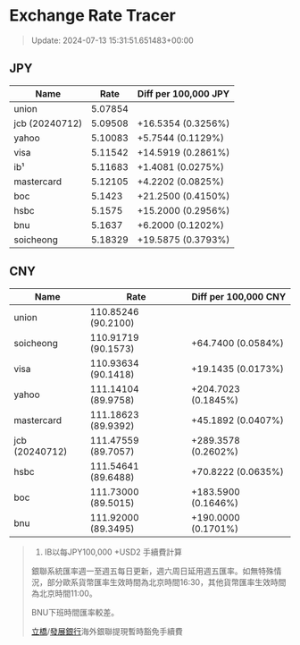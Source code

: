 # Exchange Rate Tracer

> Update: 2024-07-13 15:31:51.651483+00:00

## JPY

| Name           |    Rate | Diff per 100,000 JPY   |
|----------------|---------|------------------------|
| union          | 5.07854 |                        |
| jcb (20240712) | 5.09508 | +16.5354 (0.3256%)     |
| yahoo          | 5.10083 | +5.7544 (0.1129%)      |
| visa           | 5.11542 | +14.5919 (0.2861%)     |
| ib¹            | 5.11683 | +1.4081 (0.0275%)      |
| mastercard     | 5.12105 | +4.2202 (0.0825%)      |
| boc            | 5.1423  | +21.2500 (0.4150%)     |
| hsbc           | 5.1575  | +15.2000 (0.2956%)     |
| bnu            | 5.1637  | +6.2000 (0.1202%)      |
| soicheong      | 5.18329 | +19.5875 (0.3793%)     |

## CNY

| Name           | Rate                | Diff per 100,000 CNY   |
|----------------|---------------------|------------------------|
| union          | 110.85246	(90.2100) |                        |
| soicheong      | 110.91719	(90.1573) | +64.7400 (0.0584%)     |
| visa           | 110.93634	(90.1418) | +19.1435 (0.0173%)     |
| yahoo          | 111.14104	(89.9758) | +204.7023 (0.1845%)    |
| mastercard     | 111.18623	(89.9392) | +45.1892 (0.0407%)     |
| jcb (20240712) | 111.47559	(89.7057) | +289.3578 (0.2602%)    |
| hsbc           | 111.54641	(89.6488) | +70.8222 (0.0635%)     |
| boc            | 111.73000	(89.5015) | +183.5900 (0.1646%)    |
| bnu            | 111.92000	(89.3495) | +190.0000 (0.1701%)    |


> 1. IB以每JPY100,000 +USD2 手續費計算
>
> 銀聯系統匯率週一至週五每日更新，週六周日延用週五匯率。如無特殊情況，部分歐系貨幣匯率生效時間為北京時間16:30，其他貨幣匯率生效時間為北京時間11:00。
>
> BNU下班時間匯率較差。
>
> [立橋](https://www.wlbank.com.mo/uploads/ueditor/file/20181211/1544536513900230.pdf)/[發展銀行](https://www.mdb.com.mo/Service_Charges_20230728.pdf)海外銀聯提現暫時豁免手續費

